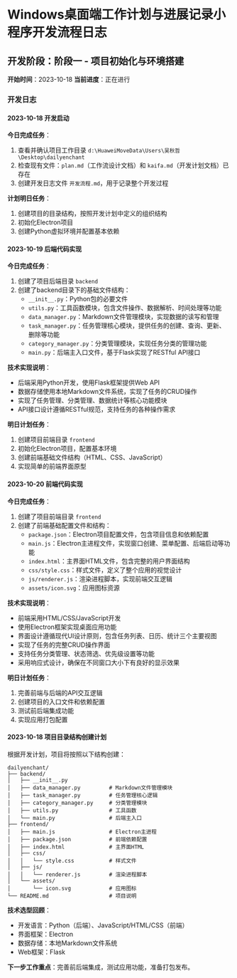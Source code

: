 # Windows桌面端工作计划与进展记录小程序开发流程日志

## 开发阶段：阶段一 - 项目初始化与环境搭建
**开始时间**：2023-10-18
**当前进度**：正在进行

### 开发日志

#### 2023-10-18 开发启动

**今日完成任务**：
1. 查看并确认项目工作目录 `d:\HuaweiMoveData\Users\吴秋哲\Desktop\dailyenchant`
2. 检查现有文件：`plan.md`（工作流设计文档）和 `kaifa.md`（开发计划文档）已存在
3. 创建开发日志文件 `开发流程.md`，用于记录整个开发过程

**计划明日任务**：
1. 创建项目的目录结构，按照开发计划中定义的组织结构
2. 初始化Electron项目
3. 创建Python虚拟环境并配置基本依赖

#### 2023-10-19 后端代码实现

**今日完成任务**：
1. 创建了项目后端目录 `backend`
2. 创建了backend目录下的基础文件结构：
   - `__init__.py`：Python包的必要文件
   - `utils.py`：工具函数模块，包含文件操作、数据解析、时间处理等功能
   - `data_manager.py`：Markdown文件管理模块，实现数据的读写和管理
   - `task_manager.py`：任务管理核心模块，提供任务的创建、查询、更新、删除等功能
   - `category_manager.py`：分类管理模块，实现任务分类的管理功能
   - `main.py`：后端主入口文件，基于Flask实现了RESTful API接口

**技术实现说明**：
- 后端采用Python开发，使用Flask框架提供Web API
- 数据存储使用本地Markdown文件系统，实现了任务的CRUD操作
- 实现了任务管理、分类管理、数据统计等核心功能模块
- API接口设计遵循RESTful规范，支持任务的各种操作需求

**明日计划任务**：
1. 创建项目前端目录 `frontend`
2. 初始化Electron项目，配置基本环境
3. 创建前端基础文件结构（HTML、CSS、JavaScript）
4. 实现简单的前端界面原型

#### 2023-10-20 前端代码实现

**今日完成任务**：
1. 创建了项目前端目录 `frontend`
2. 创建了前端基础配置文件和结构：
   - `package.json`：Electron项目配置文件，包含项目信息和依赖配置
   - `main.js`：Electron主进程文件，实现窗口创建、菜单配置、后端启动等功能
   - `index.html`：主界面HTML文件，包含完整的用户界面结构
   - `css/style.css`：样式文件，定义了整个应用的视觉设计
   - `js/renderer.js`：渲染进程脚本，实现前端交互逻辑
   - `assets/icon.svg`：应用图标资源

**技术实现说明**：
- 前端采用HTML/CSS/JavaScript开发
- 使用Electron框架实现桌面应用功能
- 界面设计遵循现代UI设计原则，包含任务列表、日历、统计三个主要视图
- 实现了任务的完整CRUD操作界面
- 支持任务分类管理、状态筛选、优先级设置等功能
- 采用响应式设计，确保在不同窗口大小下有良好的显示效果

**明日计划任务**：
1. 完善前端与后端的API交互逻辑
2. 创建项目的入口文件和依赖配置
3. 测试前后端集成功能
4. 实现应用打包配置

#### 2023-10-18 项目目录结构创建计划

根据开发计划，项目将按照以下结构创建：
```
dailyenchant/
├── backend/
│   ├── __init__.py
│   ├── data_manager.py         # Markdown文件管理模块
│   ├── task_manager.py         # 任务管理核心逻辑
│   ├── category_manager.py     # 分类管理模块
│   ├── utils.py                # 工具函数
│   └── main.py                 # 后端主入口
├── frontend/
│   ├── main.js                 # Electron主进程
│   ├── package.json            # 前端依赖配置
│   ├── index.html              # 主界面HTML
│   ├── css/
│   │   └── style.css           # 样式文件
│   ├── js/
│   │   └── renderer.js         # 渲染进程脚本
│   └── assets/
│       └── icon.svg            # 应用图标
└── README.md                   # 项目说明
```

**技术选型回顾**：
- 开发语言：Python（后端）、JavaScript/HTML/CSS（前端）
- 界面框架：Electron
- 数据存储：本地Markdown文件系统
- Web框架：Flask

**下一步工作重点**：完善前后端集成，测试应用功能，准备打包发布。